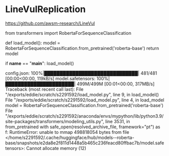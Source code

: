 # LineVulReplication

https://github.com/awsm-research/LineVul


from transformers import RobertaForSequenceClassification

def load_model():
    model = RobertaForSequenceClassification.from_pretrained('roberta-base')
    return model

if __name__ == "__main__":
    load_model()

config.json: 100%|██████████████████████████████| 481/481 [00:00<00:00, 119kB/s]
model.safetensors: 100%|██████████████████████| 499M/499M [00:01<00:00, 317MB/s]
Traceback (most recent call last):
  File "/exports/eddie/scratch/s2291592/load_model.py", line 9, in <module>
    load_model()
  File "/exports/eddie/scratch/s2291592/load_model.py", line 4, in load_model
    model = RobertaForSequenceClassification.from_pretrained('roberta-base') 
  File "/exports/eddie/scratch/s2291592/anaconda/envs/mypython/lib/python3.9/site-packages/transformers/modeling_utils.py", line 3531, in from_pretrained
    with safe_open(resolved_archive_file, framework="pt") as f:
RuntimeError: unable to mmap 498818054 bytes from file </home/s2291592/.cache/huggingface/hub/models--roberta-base/snapshots/e2da8e2f811d1448a5b465c236feacd80ffbac7b/model.safetensors>: Cannot allocate memory (12)

